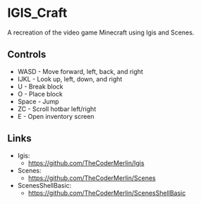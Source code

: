 # IGIS_Craft

A recreation of the video game Minecraft using Igis and Scenes.

## Controls
* WASD - Move forward, left, back, and right
* IJKL - Look up, left, down, and right
* U - Break block
* O - Place block
* Space - Jump
* ZC - Scroll hotbar left/right
* E - Open inventory screen

## Links
* Igis:
	* https://github.com/TheCoderMerlin/Igis
* Scenes:
	* https://github.com/TheCoderMerlin/Scenes
* ScenesShellBasic:
	* https://github.com/TheCoderMerlin/ScenesShellBasic
